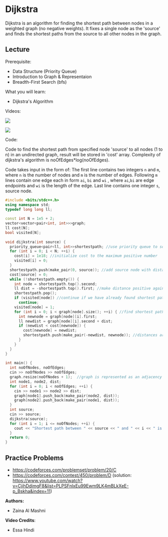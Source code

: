 # Dijkstra
Dijkstra is an algorithm for finding the shortest path between nodes in a weighted graph (no negative weights). It fixes a single node as the 'source' and finds the shortest paths from the source to all other nodes in the graph.

## Lecture

Prerequisite:
- Data Structure (Priority Queue)
- Introduction to Graph & Representaion
- Breadth-First Search (bfs)

What you will learn:
- Dijkstra's Algorithm

Videos:

[![](https://img.youtube.com/vi/2zjv48EqNWU/0.jpg)](https://www.youtube.com/watch?v=2zjv48EqNWU)

[![](https://img.youtube.com/vi/rT9q0-xwUcE/0.jpg)](https://www.youtube.com/watch?v=rT9q0-xwUcE)

Code:

Code to find the shortest path from specified node 'source' to all nodes (1 to n) in an undirected graph, result will be stored in 'cost' array. Complexity of dijkstra's algorithm is noOfEdges*log(noOfEdges).

Code takes input in the form of:
The first line contains two integers `n` and `m`, where `n` is the number of nodes and `m` is the number of edges.
Following `m` lines contain one edge each in form `ai`, `bi` and `wi` ,
where `ai`,`bi` are edge endpoints and `wi` is the length of the edge. Last line contains one integer `s`, source node.

```cpp
#include <bits/stdc++.h>
using namespace std;
typedef long long ll;
 
const int N = 1e5 + 2;
vector<vector<pair<int, int>>>graph;
ll cost[N];
bool visited[N];
 
void dijkstra(int source) {
  priority_queue<pair<ll, int>>shortestpath; //use priority queue to sort distances in increasing order (smallest distance at top)
  for (int i = 0; i < N; ++i) {
    cost[i] = 1e18; //initialize cost to the maximum positive number
    visited[i] = 0;
  }
  shortestpath.push(make_pair(0, source)); //add source node with distance 0
  cost[source] = 0;
  while (!shortestpath.empty()) {
    int node = shortestpath.top().second;
    ll dist = -shortestpath.top().first; //make distance positive again
    shortestpath.pop();
    if (visited[node]) //continue if we have already found shortest path to this node
      continue;
    visited[node] = 1; 
    for (int i = 0; i < graph[node].size(); ++i) { //find shortest path to other nodes
      int newnode = graph[node][i].first;
      ll newdist = graph[node][i].second + dist;
      if (newdist < cost[newnode]) {
        cost[newnode] = newdist;
        shortestpath.push(make_pair(-newdist, newnode)); //distances are stored as negative numbers so that priority queue can sort them properly
      }
    }
  }
}
 
int main() {
  int noOfNodes, noOfEdges;
  cin >> noOfNodes >> noOfEdges;
  graph.resize(noOfNodes + 1);  //graph is represented as an adjacency list
  int node1, node2, dist;
  for (int i = 0; i < noOfEdges; ++i) {
    cin >> node1 >> node2 >> dist;
    graph[node1].push_back(make_pair(node2, dist));
    graph[node2].push_back(make_pair(node1, dist));
  }
  int source;
  cin >> source;
  dijkstra(source);
  for (int i = 1; i <= noOfNodes; ++i) {
    cout << "Shortest path between " << source << " and " << i << " is: " << cost[i] << endl;
  }
  return 0;
}
```
## Practice Problems

- https://codeforces.com/problemset/problem/20/C
- https://codeforces.com/contest/450/problem/D (solution: https://www.youtube.com/watch?v=CjihDdimgF8&list=PLPSFnlxEu99Ewm9LK4mBLkXeE-p_Bskha&index=11)

**Authors:**
* Zaina Al Mashni

**Video Credits**:
* Essa Hindi
